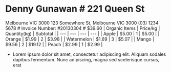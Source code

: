 # Denny Gunawan # 221 Queen St
Melbourne VIC 3000 123 Somewhere St, Melbourne VIC 3000
(03) 1234 5678 # Invoice Number: #20130304 # $39.60 | Organic Items | Price/kg | Quantity(kg) | Subtotal |
| --- | --- | --- | --- |
| Apple | $5.00 | 1 | $5.00 |
| Orange | $1.99 | 2 | $3.98 |
| Watermelon | $1.69 | 3 | $5.07 |
| Mango | $9.56 | 2 | $19.12 |
| Peach | $2.99 | 1 | $2.99 |
* Lorem ipsum dolor sit amet, consectetur adipiscing elit. Aliquam sodales
  dapibus fermentum. Nunc adipiscing, magna sed scelerisque cursus, erat
